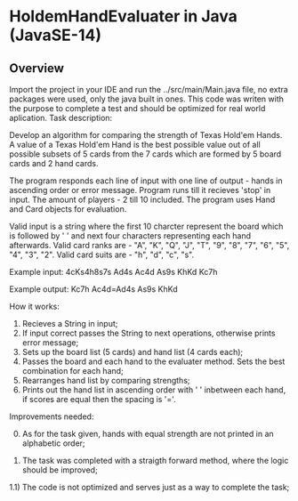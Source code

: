 # HoldemHandEvaluater in Java (JavaSE-14)

Overview
--------
Import the project in your IDE and run the ../src/main/Main.java file, no extra packages were used, only the java built in ones. This code was writen with the purpose to complete a test and should be optimized for real world aplication. Task description:

Develop an algorithm for comparing the strength of Texas Hold'em Hands. A value of a Texas Hold'em Hand is the best possible value out of all possible subsets of 5 cards from the 7 cards which are formed by 5 board cards and 2 hand cards.

The program responds each line of input with one line of output - hands in ascending order or error message. Program runs till it recieves 'stop' in input. The amount of players - 2 till 10 included. The program uses Hand and Card objects for evaluation.

Valid input is a string where the first 10 charcter represent the board which is followed by ' ' and next four characters representing each hand afterwards. Valid card ranks are - "A", "K", "Q", "J", "T", "9", "8", "7", "6", "5", "4", "3", "2". Valid card suits are - "h", "d", "c", "s".

Example input:  4cKs4h8s7s Ad4s Ac4d As9s KhKd Kc7h

Example output: Kc7h Ac4d=Ad4s As9s KhKd


How it works:

1) Recieves a String in input;
2) If input correct passes the String to next operations, otherwise prints error message;
3) Sets up the board list (5 cards) and hand list (4 cards each);
4) Passes the board and each hand to the evaluater method. Sets the best combination for each hand;
5) Rearranges hand list by comparing strengths;
6) Prints out the hand list in ascending order with ' ' inbetween each hand, if scores are equal then the spacing is '='.


Improvements needed:

0) As for the task given, hands with equal strength are not printed in an alphabetic order;

1) The task was completed with a straigth forward method, where the logic should be improved;

1.1) The code is not optimized and serves just as a way to complete the task;
